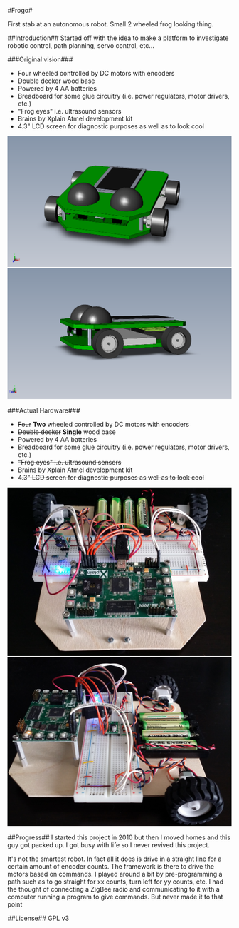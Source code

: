 #Frogo#

First stab at an autonomous robot. Small 2 wheeled frog looking thing.

##Introduction##
Started off with the idea to make a platform to investigate robotic control, path planning, servo control, etc... 

###Original vision###
- Four wheeled controlled by DC motors with encoders
- Double decker wood base
- Powered by 4 AA batteries
- Breadboard for some glue circuitry (i.e. power regulators, motor drivers, etc.)
- "Frog eyes" i.e. ultrasound sensors
- Brains by Xplain Atmel development kit
- 4.3" LCD screen for diagnostic purposes as well as to look cool

![Alt text](https://github.com/Mr-EE/Frogo/blob/master/MECHware/3DModel_Frogo_Front.png "Frogo Front")
![Alt text](https://github.com/Mr-EE/Frogo/blob/master/MECHware/3DModel_Frogo_Side.png "Frogo Front")


###Actual Hardware###
- ~~Four~~ **Two** wheeled controlled by DC motors with encoders
- ~~Double decker~~ **Single** wood base
- Powered by 4 AA batteries
- Breadboard for some glue circuitry (i.e. power regulators, motor drivers, etc.)
- ~~"Frog eyes" i.e. ultrasound sensors~~
- Brains by Xplain Atmel development kit
- ~~4.3" LCD screen for diagnostic purposes as well as to look cool~~

![Alt text](https://github.com/Mr-EE/Frogo/blob/master/Pics/RealModel_Front.jpg)
![Alt text](https://github.com/Mr-EE/Frogo/blob/master/Pics/RealModel_Side.jpg)



##Progress##
I started this project in 2010 but then I moved homes and this guy got packed up. I got busy with life so I never revived this project.

It's not the smartest robot. In fact all it does is drive in a straight line for a certain amount of encoder counts. The framework is there to drive the motors based on commands. I played around a bit by pre-programming a path such as to go straight for xx counts, turn left for yy counts, etc. I had the thought of connecting a ZigBee radio and communicating to it with a computer running a program to give commands. But never made it to that point


##License##
GPL v3
